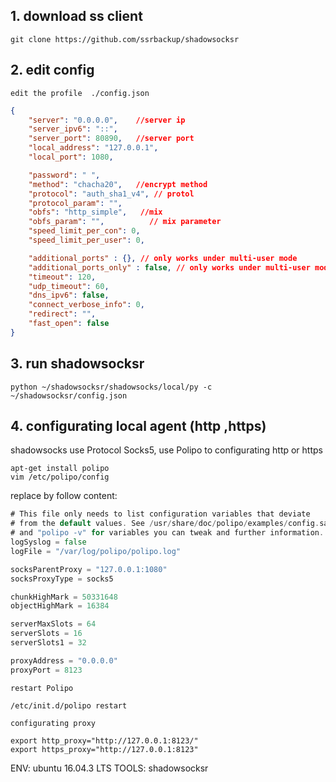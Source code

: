 ## 1. download ss client
```shell
git clone https://github.com/ssrbackup/shadowsocksr
```
## 2. edit config 

    edit the profile  ./config.json  
    
```json
{
    "server": "0.0.0.0",    //server ip 
    "server_ipv6": "::",    
    "server_port": 80890,   //server port
    "local_address": "127.0.0.1",
    "local_port": 1080, 

    "password": " ",
    "method": "chacha20",   //encrypt method
    "protocol": "auth_sha1_v4", // protol
    "protocol_param": "", 
    "obfs": "http_simple",   //mix
    "obfs_param": "",          // mix parameter
    "speed_limit_per_con": 0,
    "speed_limit_per_user": 0,

    "additional_ports" : {}, // only works under multi-user mode
    "additional_ports_only" : false, // only works under multi-user mode
    "timeout": 120,
    "udp_timeout": 60,
    "dns_ipv6": false,
    "connect_verbose_info": 0,
    "redirect": "",
    "fast_open": false
}
```
    
## 3. run shadowsocksr
```shell
python ~/shadowsocksr/shadowsocks/local/py -c ~/shadowsocksr/config.json
```
## 4. configurating local agent (http ,https)
   shadowsocks use Protocol Socks5, use Polipo to configurating http or https
   
```shell   
apt-get install polipo
vim /etc/polipo/config
```
   replace by follow content:
   
```go
# This file only needs to list configuration variables that deviate
# from the default values. See /usr/share/doc/polipo/examples/config.sample
# and "polipo -v" for variables you can tweak and further information.
logSyslog = false
logFile = "/var/log/polipo/polipo.log"

socksParentProxy = "127.0.0.1:1080"
socksProxyType = socks5

chunkHighMark = 50331648
objectHighMark = 16384

serverMaxSlots = 64
serverSlots = 16
serverSlots1 = 32

proxyAddress = "0.0.0.0"
proxyPort = 8123
```
   
    restart Polipo
 ```shell
/etc/init.d/polipo restart 
```
    
    configurating proxy
```shell
export http_proxy="http://127.0.0.1:8123/"
export https_proxy="http://127.0.0.1:8123"
```



ENV:   ubuntu 16.04.3 LTS
TOOLS: shadowsocksr


